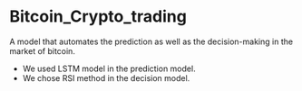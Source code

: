 # Bitcoin_Crypto_trading
A model that automates the prediction as well as the decision-making in the market of bitcoin.

* We used LSTM model in the prediction model.
* We chose RSI method in the decision model.
